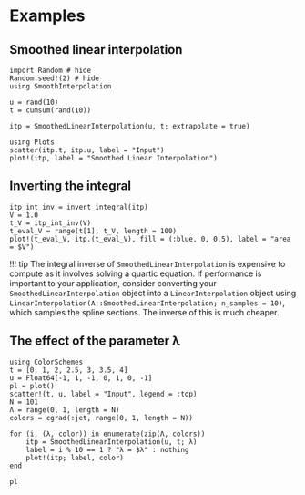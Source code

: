 # Examples

## Smoothed linear interpolation

```@example 1
import Random # hide
Random.seed!(2) # hide
using SmoothInterpolation

u = rand(10)
t = cumsum(rand(10))

itp = SmoothedLinearInterpolation(u, t; extrapolate = true)
```

```@example 1
using Plots
scatter(itp.t, itp.u, label = "Input")
plot!(itp, label = "Smoothed Linear Interpolation")
```

## Inverting the integral

```@example 1
itp_int_inv = invert_integral(itp)
V = 1.0
t_V = itp_int_inv(V)
t_eval_V = range(t[1], t_V, length = 100)
plot!(t_eval_V, itp.(t_eval_V), fill = (:blue, 0, 0.5), label = "area = $V")
```

!!! tip
    The integral inverse of `SmoothedLinearInterpolation` is expensive to compute as it involves solving a quartic equation. If performance is important to your application, consider converting your `SmoothedLinearInterpolation` object into a `LinearInterpolation` object using `LinearInterpolation(A::SmoothedLinearInterpolation; n_samples = 10)`, which samples the spline sections. The inverse of this is much cheaper.


## The effect of the parameter λ

```@example 1
using ColorSchemes
t = [0, 1, 2, 2.5, 3, 3.5, 4]
u = Float64[-1, 1, -1, 0, 1, 0, -1]
pl = plot()
scatter!(t, u, label = "Input", legend = :top)
N = 101
Λ = range(0, 1, length = N)
colors = cgrad(:jet, range(0, 1, length = N))

for (i, (λ, color)) in enumerate(zip(Λ, colors))
    itp = SmoothedLinearInterpolation(u, t; λ)
    label = i % 10 == 1 ? "λ = $λ" : nothing 
    plot!(itp; label, color)
end

pl
```